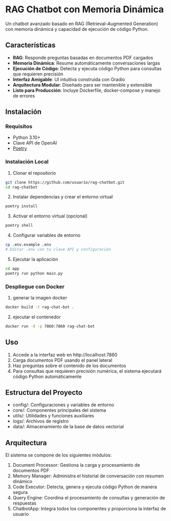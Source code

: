 # RAG Chatbot con Memoria Dinámica
Un chatbot avanzado basado en RAG (Retrieval-Augmented Generation) con memoria dinámica y capacidad de ejecución de código Python.

## Características
- **RAG**: Responde preguntas basadas en documentos PDF cargados
- **Memoria Dinámica**: Resume automáticamente conversaciones largas
- **Ejecución de Código**: Detecta y ejecuta código Python para consultas que requieren precisión
- **Interfaz Amigable**: UI intuitiva construida con Gradio
- **Arquitectura Modular**: Diseñado para ser mantenible y extensible
- **Listo para Producción**: Incluye Dockerfile, docker-compose y 
manejo de errores

## Instalación
### Requisitos

- Python 3.10+
- Clave API de OpenAI
- [Poetry](https://python-poetry.org/)

### Instalación Local

1. Clonar el repositorio

```bash
git clone https://github.com/usuario/rag-chatbot.git
cd rag-chatbot
```

2. Instalar dependencias y crear el entorno virtual
```bash
poetry install
```

3. Activar el entorno virtual (opcional)
```bash
poetry shell
```

4. Configurar variables de entorno
```bash
cp .env.example .env
# Editar .env con tu clave API y configuración
```

5. Ejecutar la aplicación
```bash
cd app
poetry run python main.py
```


### Despliegue con Docker

1. generar la imagen docker

```bash
docker build -t rag-chat-bot .
```

2. ejecutar el contenedor

```bash
docker run -d -p 7860:7860 rag-chat-bot
```


## Uso
1. Accede a la interfaz web en http://localhost:7860
2. Carga documentos PDF usando el panel lateral
3. Haz preguntas sobre el contenido de los documentos
4. Para consultas que requieren precisión numérica, el sistema ejecutará código Python automáticamente

## Estructura del Proyecto

* config/: Configuraciones y variables de entorno
* core/: Componentes principales del sistema
* utils/: Utilidades y funciones auxiliares
* logs/: Archivos de registro
* data/: Almacenamiento de la base de datos vectorial

## Arquitectura
El sistema se compone de los siguientes módulos:

1. Document Processor: Gestiona la carga y procesamiento de documentos PDF
2. Memory Manager: Administra el historial de conversación con resumen dinámico
3. Code Executor: Detecta, genera y ejecuta código Python de manera segura
4. Query Engine: Coordina el procesamiento de consultas y generación de respuestas
5. ChatbotApp: Integra todos los componentes y proporciona la interfaz de usuario